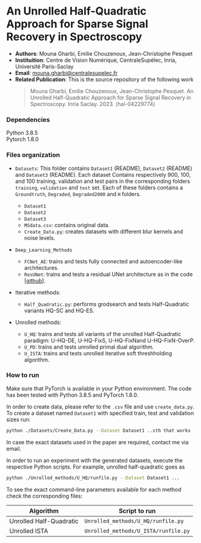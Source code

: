 # An Unrolled Half-Quadratic Approach for Sparse Signal Recovery in Spectroscopy


  
* **Authors**: Mouna Gharbi, Emilie Chouzenoux, Jean-Christophe Pesquet
* **Instituition**:  Centre de Vision Numérique, CentraleSupélec, Inria, Université Paris-Saclay
* **Email**: mouna.gharbi@centralesupelec.fr
* **Related Publication**: This is the source repository of the following work
  > Mouna Gharbi, Emilie Chouzenoux, Jean-Christophe Pesquet. An Unrolled Half-Quadratic Approach for Sparse Signal Recovery in Spectroscopy. Inria Saclay. 2023. ⟨hal-04229774⟩ 




### Dependencies
Python 3.8.5  
Pytorch 1.8.0

### Files organization
* `Datasets`: This folder contains `Dataset1` (README), `Dataset2` (README) and `Dataset3` (README). Each dataset Contains respectively 900, 100, and 100 training, validation and test pairs in the corresponding folders `training`, `validation` and `test` set. Each of these folders contains a `Groundtruth`, `Degraded`, `Degraded2000` and `H` folders. 
    * `Dataset1`
    * `Dataset2`
    * `Dataset3`
   *  `MSdata.csv`: contains original data.
   *  `Create_Data.py`: creates datasets with different blur kernels and noise levels.

* `Deep_Learning_Methods`
    * `FCNet_AE`: trains and tests  fully connected and autoencoder-like architectures.
    * `ResUNet`: trains and tests a residual UNet architecture as in the code [[github](https://github.com/conor-horgan/DeepeR.git)].
* Iterative methods:
    * `Half_Quadratic.py`: performs grodsearch and tests Half-Quadratic variants HQ-SC and HQ-ES.

* Unrolled methods:
    * `U_HQ`: trains and tests  all variants of the unrolled Half-Quadratic paradigm: U-HQ-DE, U-HQ-FixS, U-HQ-FixNand U-HQ-FixN-OverP.
    * `U_PD`: trains and tests unrolled primal dual algorithm.
    * `U_ISTA`: trains and tests unrolled iterative soft threshholding algorithm.


    
### How to run

Make sure that PyTorch is available in your Python environment. The code has been tested with Python 3.8.5 and PyTorch 1.8.0.

In order to create data, please refer to the `.csv` file and use `create_data.py`.
To create a dataset named `Dataset1` with specified train, test and validation sizes run:
```bash
python ./Datasets/Create_Data.py --Dataset Dataset1 ..sth that works
```
In case the exact datasets used in the paper are 
required, contact me via email.

In order to run an experiment with the generated datasets, execute the 
respective Python scripts.
For example, unrolled half-quadratic goes as
```bash
python ./Unrolled_methods/U_HQ/runfile.py --Dataset Dataset1 ...
```
To see the exact command-line parameters available 
for each method check the corresponding files:

|Algorithm| Script to run|
|--|--|
|Unrolled Half-Quadratic|`Unrolled_methods/U_HQ/runfile.py`|...|
|Unrolled ISTA|`Unrolled_methods/U_ISTA/runfile.py`|



